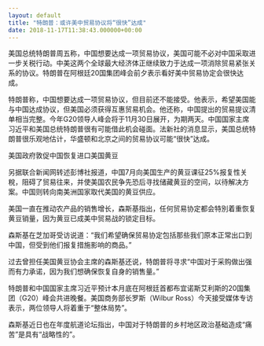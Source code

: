 ```yaml
---
layout: default
title: "特朗普：或许美中贸易协议将“很快”达成"
date: 2018-11-17T11:38:43.000000+00:00
---
```


美国总统特朗普周五称，中国想要达成一项贸易协议，美国可能不必对中国采取进一步关税行动。中美这两个全球最大经济体正继续致力于达成一项消除贸易紧张关系的协议。特朗普在阿根廷20国集团峰会前夕表示看好美中贸易协定会很快达成。

特朗普称，中国想要达成一项贸易协议，但目前还不能接受。他表示，希望美国能与中国达成协议，但美国必须获得互惠贸易机会。他还称，中国提出的贸易提议清单相当完整。今年G20领导人峰会将于11月30日展开，为期两天。中国国家主席习近平和美国总统特朗普很有可能借此机会碰面。法新社的消息显示，美国总统特朗普很乐观地估计，华盛顿和北京之间的贸易协议可能“很快”达成。

美国政府敦促中国恢复进口美国黄豆

另据联合新闻网转述彭博社报道，中国7月向美国生产的黄豆课征25%报复性关稅，阻碍了贸易往来，并使美国农民争先恐后寻找储藏黄豆的空间，以待解决方案。中国则转向南美洲国家取代美国的黄豆供应。

美国一直在推动农产品的销售增长，森斯基指出，任何贸易协定都会特別着重恢复黄豆销量，因为黄豆已成美中贸易战的锁定目标。

森斯基在芝加哥受访说道：“我们希望确保贸易协定包括那些我们原本正常出口到中国，但受到他们报复措施影响的商品。”

过去曾担任美国黄豆协会主席的森斯基还说，特朗普将寻求“中国对于采购做出强而有力承诺，因为我们想确保恢复自身的销售量。”

特朗普和中国国家主席习近平预计本月底在阿根廷首都布宜诺斯艾利斯的20国集团（G20）峰会共进晚餐。美国商务部长罗斯（Wilbur Ross）今天接受媒体专访表示，两位领导人将着重于“整体局势”。

森斯基近日也在年度航道论坛指出，中国对于特朗普的乡村地区政治基础造成“痛苦”是具有“战略性的”。

